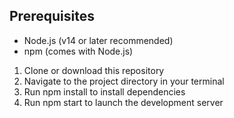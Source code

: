 ## Prerequisites

- Node.js (v14 or later recommended)
- npm (comes with Node.js)

1. Clone or download this repository
2. Navigate to the project directory in your terminal
3. Run npm install to install dependencies
4. Run npm start to launch the development server
